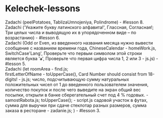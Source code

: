 # Kelechek-lessons
Zadachi (peelPotatoes, TablizaUmnojeniya, Polindrome) - #lesson 8. <br>
Zadachi ('Укажите букву латинского алфавита!', Глассная, Согласная!; Три целых числа и выводящую их в упорядоченном виде – по возрастанию) - #lesson 6. <br>
Zadachi (Odd or Even, из введенного названия месяца нужно вывести сообщение с названием времени года, ChineseCalendar - homeWork.js, SwitchCase'Lang', Проверьте что первым символом этой строки является буква '**`a`**', Проверьте что первая цифра числа 1, 2 или 3 - js.js) - #lesson 5. <br>
Zadachi (let roomArea - find.js; <br>
 firstLetterOfName - toUpperCase(), Card Number should consist from 18-digits! - js.js; 
 число, подсчитывающую сумму натуральных положительных чисел от 1 до введенного пользователем значения,  количество покупок и после чего выведите на экран общий вес посылки,     открыли в банке сберегательный счет под 4 % годовых. - samostRabota.js; 
 toUpperCase(); - script.js
 садовой участок в футах, сумма для выручки при сдаче стеклотар разных размеров, суммa заказа в ресторане - zadanie.js; ) - #lesson 3. <br>
